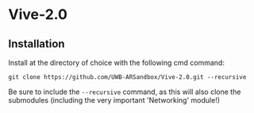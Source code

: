 
# Vive-2.0
## Installation
Install at the directory of choice with the following cmd command:

`git clone https://github.com/UWB-ARSandbox/Vive-2.0.git --recursive`

Be sure to include the `--recursive` command, as this will also clone the submodules (including the very important 'Networking' module!)
